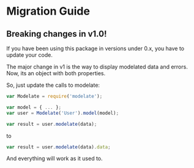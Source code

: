 # Migration Guide 

## Breaking changes in v1.0!
If you have been using this package in versions under 0.x, you have to update your code. 

The major change in v1 is the way to display modelated data and errors. Now, its an object with both properties.

So, just update the calls to modelate:
```javascript
var Modelate = require('modelate');

var model = { ... };
var user = Modelate('User').model(model);

var result = user.modelate(data); 

```
to
```javascript
var result = user.modelate(data).data; 

```

And everything will work as it used to.
